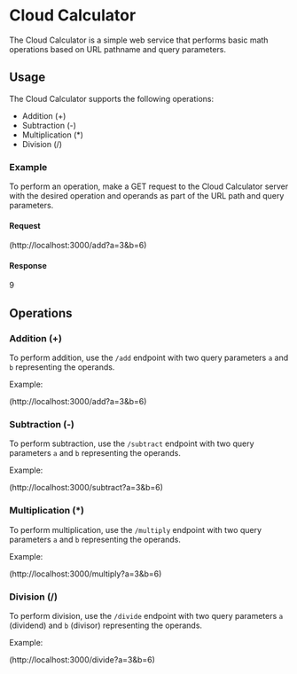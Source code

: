 # Cloud Calculator

The Cloud Calculator is a simple web service that performs basic math operations based on URL pathname and query parameters.

## Usage

The Cloud Calculator supports the following operations:

- Addition (+)
- Subtraction (-)
- Multiplication (*)
- Division (/)

### Example

To perform an operation, make a GET request to the Cloud Calculator server with the desired operation and operands as part of the URL path and query parameters.

#### Request

(http://localhost:3000/add?a=3&b=6)


#### Response

9


## Operations

### Addition (+)

To perform addition, use the `/add` endpoint with two query parameters `a` and `b` representing the operands.

Example:

(http://localhost:3000/add?a=3&b=6)



### Subtraction (-)

To perform subtraction, use the `/subtract` endpoint with two query parameters `a` and `b` representing the operands.

Example:

(http://localhost:3000/subtract?a=3&b=6)


### Multiplication (*)

To perform multiplication, use the `/multiply` endpoint with two query parameters `a` and `b` representing the operands.

Example:

(http://localhost:3000/multiply?a=3&b=6)


### Division (/)

To perform division, use the `/divide` endpoint with two query parameters `a` (dividend) and `b` (divisor) representing the operands.

Example:

(http://localhost:3000/divide?a=3&b=6)

